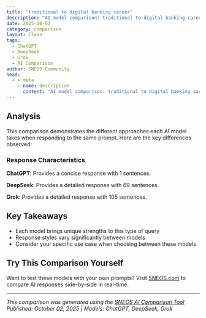 ```yaml
---
title: "traditional to digital banking career"
description: "AI model comparison: traditional to digital banking career..."
date: 2025-10-02
category: comparison
layout: Clean
tags:
  - ChatGPT
  - DeepSeek
  - Grok
  - AI Comparison
author: SNEOS Community
head:
  - - meta
    - name: description
      content: "AI model comparison: traditional to digital banking career..."
---
```


<ChatComparison
  title="traditional to digital banking career"
  prompt="traditional to digital banking career"
  :responses='{
    "ChatGPT": "Transitioning from traditional banking to digital banking is an exciting opportunity given the rapid evolution of the financial services industry. Here are some steps and considerations to help you make this transition successfully:\n\n### 1. **Understand the Digital Banking Landscape**\n   - **Types of Digital Banks**: Familiarize yourself with various digital banking models, such as neobanks, fintech companies, and traditional banks with digital offerings.\n   - **Technological Advances**: Gain a basic understanding of the technologies prevalent in digital banking, including mobile banking apps, online account management, blockchain, and AI in financial services.\n\n### 2. **Enhance Your Skill Set**\n   - **Technical Skills**: While you don’t need to be a technology expert, understanding basic concepts of coding, data analysis, and cybersecurity can be beneficial.\n   - **Digital Literacy**: Get comfortable with digital tools and platforms used in banking, like CRM software, data analytics tools, and user experience (UX) design concepts.\n   - **Regulatory Knowledge**: Understand the regulations impacting digital banking, including data protection laws (like GDPR) and compliance requirements.\n\n### 3. **Leverage Your Traditional Banking Experience**\n   - **Transferable Skills**: Identify how your skills from traditional banking (customer service, risk assessment, credit analysis, etc.) can be applied in a digital context.\n   - **Customer Relationship Management**: Focus on how digital tools can enhance customer interactions and experience.\n\n### 4. **Networking**\n   - **Connect with Digital Banking Professionals**: Use platforms like LinkedIn to network with professionals in digital banking. Engage in discussions, webinars, and forums.\n   - **Join Professional Associations**: Associations focused on fintech and digital banking can provide resources and networking opportunities.\n\n### 5. **Explore Education and Certification Opportunities**\n   - **Relevant Courses**: Look for online courses or certifications in fintech, digital banking, data analysis, or UX design offered by platforms like Coursera, edX, or specialized training providers.\n   - **Industry Certifications**: Consider certifications from recognized institutions, such as Certified Financial Planner (CFP), Chartered Financial Analyst (CFA), or others relevant to digital finance.\n\n### 6. **Gain Practical Experience**\n   - **Internships or Entry-Level Roles**: Consider internships or entry-level positions at digital banks or fintech companies to gain hands-on experience.\n   - **Projects**: Participate in digital banking projects, either as part of your current role or independently, to build a portfolio that demonstrates your skills.\n\n### 7. **Stay Informed**\n   - **Follow Industry Trends**: Read industry publications, blogs, and articles to stay up-to-date on digital banking trends and emerging technologies.\n   - **Attend Conferences and Webinars**: Participate in industry events to learn from experts and network with peers.\n\n### 8. **Soft Skills Development**\n   - **Adaptability**: Digital banking is fast-paced and ever-changing; be prepared to adapt to new situations and technologies quickly.\n   - **Problem Solving**: Enhance your ability to address customer issues and innovate solutions using digital tools.\n   - **Communication Skills**: Strong communication skills are vital, especially in conveying complex digital concepts to clients or colleagues.\n\n### 9. **Consider Specific Roles in Digital Banking**\n   - Explore various roles such as:\n     - Product Manager\n     - Data Analyst\n     - Customer Experience Specialist\n     - Compliance Officer (specific to digital regulations)\n     - Marketing Specialist for digital platforms\n\n### Conclusion\nTransitioning from traditional to digital banking can be a rewarding career move, filled with opportunities for growth and innovation. By enhancing your skills, gaining practical experience, and staying informed about industry trends, you can successfully navigate this dynamic field.",
    "DeepSeek": "Of course. Transitioning from a traditional banking career to a digital (or \u0022fintech\u0022) one is a very common and achievable goal. It\u0027s about repackaging your valuable experience and acquiring new, relevant skills.\n\nHere is a comprehensive guide to navigating this career shift.\n\n### Part 1: Mindset Shift - Understanding the Key Differences\n\nFirst, you need to internalize how the environments differ.\n\n| Aspect | Traditional Banking | Digital Banking / FinTech |\n| :--- | :--- | :--- |\n| **Pace** | Deliberate, regulated, slower. | Agile, \u0022fail fast,\u0022 rapid iteration. |\n| **Culture** | Hierarchical, structured, risk-averse. | Flat, collaborative, risk-tolerant (for innovation). |\n| **Focus** | Stability, security, and long-term customer relationships. | User Experience (UX), growth, scalability, and disruption. |\n| **Core Skills** | Risk management, compliance, relationship management. | Data analysis, product management, agile methodologies, tech literacy. |\n| **Metrics** | Net Interest Margin, Assets Under Management (AUM). | Customer Acquisition Cost (CAC), Lifetime Value (LTV), Active Users. |\n\n### Part 2: Leveraging Your Traditional Banking Experience (Your Superpower)\n\nYour background is not a liability; it\u0027s a unique advantage. Frame it correctly:\n\n*   **Regulatory \u0026 Compliance Knowledge:** You understand KYC, AML, PSD2, GDPR, etc. This is **gold dust** for fintechs scaling up and facing increased regulatory scrutiny.\n*   **Risk Management:** You know how to assess credit, market, and operational risk. Digital banks still need to manage risk; they just use different models (e.g., AI-driven credit scoring).\n*   **Understanding of Financial Products:** You deeply grasp mortgages, loans, savings accounts, and investments. This product knowledge is crucial for building and selling them effectively in a digital format.\n*   **Client Needs \u0026 Pain Points:** You\u0027ve spent years listening to customers. You know what frustrates them about traditional banks\u2014this is the very problem digital banks are trying to solve.\n\n### Part 3: Mapping Your Role - Where Do You Fit In?\n\nYou don\u0027t necessarily need to become a coder. Here\u2019s how traditional roles can translate:\n\n| Traditional Banking Role | Potential Digital Banking/FincTech Roles | Why It\u0027s a Fit |\n| :--- | :--- | :--- |\n| **Branch Manager / Relationship Manager** | **Product Manager, Customer Success Manager, Relationship Manager (for B2B fintech)** | You understand customer needs and can guide product development or ensure high-value clients are successful. |\n| **Loan/Mortgage Advisor** | **Product Manager (Lending), Credit Strategy Analyst, Underwriting Specialist** | Your credit assessment skills are directly applicable to building digital lending platforms and algorithms. |\n| **Compliance / Risk Officer** | **FinTech Compliance Manager, Risk \u0026 Operations Manager, Regulatory Affairs Specialist** | Your expertise is in high demand as fintechs mature and face more regulation. |\n| **Operations Manager** | **Operations Manager, Process Improvement Specialist, Onboarding Manager** | Your knowledge of back-office processes is key to streamlining digital operations. |\n| **Wealth Advisor** | **Product Manager (Investing), Client Success (WealthTech), Robo-Advisor Strategist** | You understand investment products and client psychology, which is vital for digital wealth platforms. |\n| **Marketing Manager** | **Growth Marketing Manager, Lifecycle Marketing Manager** | You understand the financial customer journey; now you\u0027ll execute it with digital tools. |\n\n### Part 4: The Action Plan - How to Make the Transition\n\n#### Step 1: Audit and Reframe Your Skills\nGo through your CV and LinkedIn profile. Translate your experience into digital-friendly language.\n*   **Instead of:** \u0022Managed a portfolio of 200 clients.\u0022\n*   **Try:** \u0022Developed and maintained long-term customer relationships, with a deep understanding of user needs and pain points, leading to a 95% retention rate.\u0022 (This sounds like a Product or Customer Success person).\n\n#### Step 2: Acquire Relevant Knowledge \u0026 Skills\nYou need to bridge the knowledge gap.\n*   **Understand the Tech:** You don\u0027t need to code, but you must be fluent in the concepts.\n    *   **Key Terms:** APIs, Cloud Computing (AWS, Azure), Agile/Scrum, AI/ML, Blockchain.\n    *   **How to Learn:** Coursera (\u0022FinTech\u0022 courses from University of Michigan, Wharton), edX, LinkedIn Learning.\n*   **Develop Core Digital Skills:**\n    *   **Data Literacy:** Basic SQL, Excel for analysis, understanding of data visualization (Tableau, Power BI).\n    *   **Product Management:** Understand the product lifecycle. Read books like *\u0022Inspired\u0022* by Marty Cagan.\n    *   **UX/UI Basics:** Understand what makes a good user experience. This is central to all digital products.\n\n#### Step 3: Build Your Digital Network and Brand\n*   **LinkedIn is Key:** Follow digital banks and fintech companies (Monzo, Starling, Revolut, N26, Chime, Stripe, Plaid, etc.). Follow their leaders and employees.\n*   **Engage with Content:** Comment intelligently on posts about digital banking trends.\n*   **Join Communities:** Look for FinTech Slack groups, Meetup groups (or virtual events), and online forums.\n*   **Informational Interviews:** Reach out to people in your target roles (especially those who also made the transition) for a 15-minute chat to learn about their journey.\n\n#### Step 4: Tailor Your Job Search Strategy\n*   **Target the Right Companies:**\n    *   **Neobanks:** (Monzo, Chime, Current)\n    *   **Incumbent Digital Arms:** (Goldman Sachs\u0027 Marcus, Chase\u0027s Finn (when it existed))\n    *   **B2B FinTechs:** (Stripe, Plaid, Marqeta) - they serve businesses but need people who understand banking.\n    *   **WealthTech:** (Robinhood, Nutmeg, Betterment)\n*   **Customize Your Application:** For each role, explicitly state in your cover letter/profile why you are making the transition and how your *traditional experience combined with your new digital knowledge* makes you a unique and valuable candidate.\n\n### Part 5: Acing the Interview\n\nThe interview will test both your experience and your new mindset.\n*   **Prepare for These Questions:**\n    *   \u0022Why do you want to move from traditional banking to fintech?\u0022\n    *   \u0022What do you think our biggest challenge is?\u0022 (Do your research!)\n    *   \u0022How would you improve our [specific product feature]?\u0022 (Show you\u0027ve used their app and can think critically).\n    *   \u0022Tell me about a time you dealt with a difficult regulatory requirement and how you handled it.\u0022 (Leverage your superpower).\n*   **Show You\u0027re a Cultural Fit:** Be prepared to demonstrate agility, curiosity, and a bias for action.\n\n### Summary: Your Unique Value Proposition\n\nYou are not a \u0022traditional banker.\u0022 You are a **financial services expert with deep domain knowledge in a highly regulated industry, now equipped with a digital-first mindset, ready to help build the future of finance.**\n\nThis is a powerful and compelling story. By strategically leveraging your past and proactively building your future, you can successfully make the leap into an exciting and rewarding digital banking career. Good luck",
    "Grok": "Transitioning from a career in traditional banking to digital banking can be a rewarding move, as the financial industry is rapidly evolving with technology at its core. Digital banking focuses on leveraging technology to provide seamless, user-friendly, and efficient financial services, often through online platforms and mobile apps. If you\u0027re considering this shift, here\u2019s a detailed guide on making the transition, understanding the differences, and building a career in digital banking.\n\n---\n\n### 1. Understand the Differences Between Traditional and Digital Banking\nBefore transitioning, it\u2019s important to understand how traditional and digital banking differ in terms of operations, skills required, and customer engagement.\n\n- **Traditional Banking**:\n  - Focuses on physical branches, in-person customer interactions, and paper-based processes.\n  - Roles are often specialized (e.g., teller, loan officer, branch manager).\n  - Emphasis on direct customer relationship management and compliance with regulatory processes.\n  - Technology is used but often as a backend tool rather than the primary customer interface.\n\n- **Digital Banking**:\n  - Operates primarily through online platforms, mobile apps, and automated systems.\n  - Emphasizes user experience (UX), data analytics, and cybersecurity.\n  - Roles often require technological proficiency, adaptability to digital tools, and innovation in fintech solutions.\n  - Customer interaction is mostly virtual, relying on AI chatbots, automated systems, and self-service tools.\n\nUnderstanding these differences will help you identify the skills and mindset needed to succeed in digital banking.\n\n---\n\n### 2. Assess Your Current Skills and Experience\nReflect on your experience in traditional banking and how it can be applied to digital banking. Many skills from traditional banking are transferable, including:\n\n- **Customer Service**: Understanding customer needs and building trust, even in a virtual environment.\n- **Financial Knowledge**: Expertise in banking products, loans, investments, and regulatory compliance.\n- **Risk Management**: Awareness of fraud prevention and risk assessment, which are critical in digital banking due to cybersecurity threats.\n- **Sales and Relationship Building**: While interactions in digital banking are virtual, relationship-building skills are still vital for customer retention and upselling digital products.\n\nHowever, you may need to develop or enhance skills specific to digital banking, such as:\n\n- **Digital Literacy**: Familiarity with online banking platforms, mobile apps, and fintech tools.\n- **Data Analysis**: Ability to interpret customer data to improve services or personalize offerings.\n- **Cybersecurity Awareness**: Knowledge of protecting sensitive data and understanding digital fraud risks.\n- **Adaptability to Technology**: Comfort with learning and using new software, AI tools, and automation systems.\n\n---\n\n### 3. Upskill for Digital Banking Roles\nTo make a successful transition, you may need to acquire new skills or certifications. Here are some areas to focus on:\n\n- **Learn Digital Tools and Platforms**:\n  - Familiarize yourself with digital banking platforms, payment systems (e.g., PayPal, Stripe), and mobile banking apps.\n  - Learn about customer relationship management (CRM) tools like Salesforce, often used in digital banking for personalization.\n\n- **Understand Fintech and Blockchain**:\n  - Take introductory courses on financial technology (fintech), digital payments, and blockchain technology, as these are integral to modern banking.\n  - Resources: Coursera, edX, or Udemy offer courses like \u0022Fintech Fundamentals\u0022 or \u0022Blockchain for Business.\u0022\n\n- **Develop Data Analytics Skills**:\n  - Digital banking relies heavily on data to understand customer behavior and optimize services. Learn tools like Microsoft Excel (advanced), SQL, or even Tableau for data visualization.\n  - Consider certifications like Google Data Analytics or Microsoft Certified: Azure Data Fundamentals.\n\n- **Cybersecurity Basics**:\n  - Since digital banking deals with sensitive customer data, understanding cybersecurity is essential. Look for certifications like CompTIA Security\u002B or online courses in cybersecurity fundamentals.\n\n- **User Experience (UX) Design**:\n  - If you\u0027re interested in product development roles, learn about UX/UI design principles to understand how digital banking interfaces are created for customer convenience.\n  - Tools/Resources: Courses on platforms like Interaction Design Foundation or UX Academy.\n\n- **Project Management and Agile Methodologies**:\n  - Digital banking often involves working in tech-driven, cross-functional teams. Familiarize yourself with Agile and Scrum methodologies.\n  - Certification: Certified ScrumMaster (CSM) or PMI Agile Certified Practitioner (PMI-ACP).\n\n- **Certifications for Career Boost**:\n  - Certified Digital Banking Professional (CDBP) by Digital Banking Institute.\n  - Professional Certificate in Fintech by institutions like MITx or HarvardX.\n  - Banking-specific tech certifications from recognized bodies like the American Bankers Association (ABA) or Chartered Banker Institute.\n\n---\n\n### 4. Explore Roles in Digital Banking\nDigital banking offers a variety of roles that may align with your background and interests. Some popular career paths include:\n\n- **Product Manager (Digital Banking Products)**:\n  - Responsible for designing and improving digital banking apps or services.\n  - Skills Needed: Product lifecycle management, UX design, and customer feedback analysis.\n  - Background Fit: If you\u2019ve worked in branch operations or product sales, this role can utilize your customer insights.\n\n- **Data Analyst (Customer Insights)**:\n  - Analyzes customer data to improve digital services and personalize offerings.\n  - Skills Needed: Data analytics tools, statistical modeling, and reporting.\n  - Background Fit: If you\u2019ve worked in risk management or financial analysis, this role may be a natural fit.\n\n- **Digital Marketing Specialist**:\n  - Promotes digital banking products through online channels, social media, and email campaigns.\n  - Skills Needed: Digital marketing tools (Google Ads, SEO), content creation, and customer segmentation.\n  - Background Fit: If you have experience in customer relationship management or sales, this role can leverage your skills.\n\n- **Cybersecurity Analyst**:\n  - Protects digital banking platforms from fraud and data breaches.\n  - Skills Needed: Knowledge of cybersecurity protocols, ethical hacking, and risk assessment.\n  - Background Fit: If you\u2019ve worked in compliance or fraud prevention, this could be a good transition.\n\n- **Customer Support Specialist (Digital Channels)**:\n  - Assists customers through online chat, email, or social media for digital banking queries.\n  - Skills Needed: Communication, problem-solving, and familiarity with digital platforms.\n  - Background Fit: If you\u2019ve worked as a teller or in customer service, this role is a direct transition.\n\n- **Operations Manager (Digital Banking)**:\n  - Oversees the backend processes of digital banking, ensuring smooth functionality of apps and platforms.\n  - Skills Needed: Process optimization, team management, and tech integration.\n  - Background Fit: If you\u2019ve been a branch manager or in operations, this role suits your experience.\n\n---\n\n### 5. Build a Network in Digital Banking\nNetworking is crucial for transitioning industries. Here\u2019s how to connect with professionals in digital banking:\n\n- **LinkedIn**: Update your profile to reflect your interest in digital banking. Follow fintech companies, join digital banking groups, and connect with professionals in roles you\u2019re targeting.\n- **Industry Events**: Attend fintech conferences, webinars, or workshops (e.g., Money20/20, Fintech World Forum) to learn about trends and meet industry leaders.\n- **Mentorship**: Seek mentors who have transitioned from traditional to digital banking for guidance on challenges and opportunities.\n\n---\n\n### 6. Gain Practical Experience\nIf you lack direct experience in digital banking, consider the following ways to build hands-on skills:\n\n- **Start with Your Current Employer**:\n  - Many traditional banks are digitizing their services. Volunteer for digital transformation projects, app testing, or customer feedback initiatives at your bank.\n  - Express interest in cross-departmental roles that involve digital tools or platforms.\n\n- **Freelance or Intern in Fintech**:\n  - Look for short-term projects or internships with fintech startups or digital banks (e.g., Chime, Monzo, or Revolut) to gain exposure.\n  - Platforms like Upwork or InternMatch can help you find opportunities.\n\n- **Personal Projects**:\n  - Create a mock digital banking app or service as a portfolio project if you\u2019re learning UX/UI or product management.\n  - Write blogs or case studies on digital banking trends to showcase your knowledge.\n\n---\n\n### 7. Tailor Your Resume and Cover Letter\nHighlight transferable skills and any relevant training or projects in your application materials:\n\n- **Resume**:\n  - Emphasize customer service, financial expertise, and any experience with technology or digital tools.\n  - Include certifications or courses in fintech, data analytics, or cybersecurity.\n  - Use keywords like \u201Cdigital transformation,\u201D \u201Cfintech,\u201D \u201Ccustomer experience (CX),\u201D and \u201Cmobile banking\u201D to pass applicant tracking systems (ATS).\n\n- **Cover Letter**:\n  - Explain your motivation for transitioning to digital banking (e.g., passion for technology, belief in the future of finance).\n  - Connect your traditional banking experience to the specific digital role (e.g., how your customer service skills apply to improving digital UX).\n\n---\n\n### 8. Stay Updated on Industry Trends\nDigital banking is a fast-evolving field. Stay informed about trends and innovations to remain competitive:\n\n- Follow news on fintech through platforms like Finextra, TechCrunch, or The Financial Brand.\n- Learn about emerging technologies like AI in banking, open banking APIs, and digital wallets.\n- Understand regulatory changes in digital banking, such as PSD2 (Payment Services Directive 2) or GDPR (General Data Protection Regulation).\n\n---\n\n### 9. Be Patient and Persistent\nTransitioning careers takes time, especially if you\u2019re learning new skills or moving into a tech-heavy field. Start with entry-level or hybrid roles that combine traditional and digital banking responsibilities, and work your way up.\n\n---\n\nBy following these steps\u2014understanding the field, upskilling, networking, and gaining experience\u2014you can successfully transition from traditional to digital banking and build a promising career in this growing sector. If you have a specific role or skill in mind, let me know, and I can provide more tailored advice!"
  }'
  published-date="14:04"
/>

## Analysis

This comparison demonstrates the different approaches each AI model takes when responding to the same prompt. Here are the key differences observed:

### Response Characteristics

**ChatGPT**: Provides a concise response with 1 sentences. 

**DeepSeek**: Provides a detailed response with 69 sentences. 

**Grok**: Provides a detailed response with 105 sentences. 

## Key Takeaways

- Each model brings unique strengths to this type of query
- Response styles vary significantly between models
- Consider your specific use case when choosing between these models

## Try This Comparison Yourself

Want to test these models with your own prompts? Visit [SNEOS.com](https://sneos.com) to compare AI responses side-by-side in real-time.

---

*This comparison was generated using the [SNEOS AI Comparison Tool](https://sneos.com)*
*Published: October 02, 2025 | Models: ChatGPT, DeepSeek, Grok*

